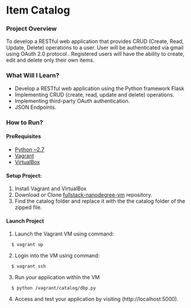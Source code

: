 # Item Catalog

### Project Overview
To develop a RESTful web application that provides CRUD (Create, Read, Update, Delete) operations to a user. User will be authenticated via gmail using OAuth 2.0 protocol . Registered users will have the ability to create, edit and delete only their own items.

### What Will I Learn?
  * Develop a RESTful web application using the Python framework Flask
  * Implementing CRUD (create, read, update and delete) operations.
  * Implementing third-party OAuth authentication.
  * JSON Endpoints.
  
### How to Run?

#### PreRequisites
  * [Python ~2.7](https://www.python.org/)
  * [Vagrant](https://www.vagrantup.com/)
  * [VirtualBox](https://www.virtualbox.org/)
  
#### Setup Project:
  1. Install Vagrant and VirtualBox
  2. Download or Clone [fullstack-nanodegree-vm](https://github.com/udacity/fullstack-nanodegree-vm) repository.
  3. Find the catalog folder and replace it with the the catalog folder of the zipped file.
 
#### Launch Project
  1. Launch the Vagrant VM using command:
  
  ```
    $ vagrant up
  ```

  2. Login into the VM using command:
  
  ```
    $ vagrant ssh
  ```

  3. Run your application within the VM
  
  ```
    $ python /vagrant/catalog/dbp.py
  ```

  4. Access and test your application by visiting (http://localhost:5000).
